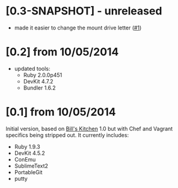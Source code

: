 
# [0.3-SNAPSHOT] - unreleased

 * made it easier to change the mount drive letter ([#1](https://github.com/tknerr/ruby-devpack/issues/1))
 
# [0.2] from 10/05/2014

 * updated tools:
   * Ruby 2.0.0p451
   * DevKit 4.7.2
   * Bundler 1.6.2

# [0.1] from 10/05/2014

Initial version, based on [Bill's Kitchen](https://github.com/tknerr/bills-kitchen) 1.0 but with Chef and Vagrant specifics being stripped out. It currently includes:
 
 * Ruby 1.9.3
 * DevKit 4.5.2
 * ConEmu
 * SublimeText2
 * PortableGit
 * putty